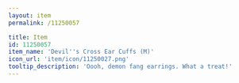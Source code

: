 ```yaml
---
layout: item
permalink: /11250057

title: Item
id: 11250057
item_name: 'Devil''s Cross Ear Cuffs (M)'
icon_url: 'item/icon/11250027.png'
tooltip_description: 'Oooh, demon fang earrings. What a treat!'
---
```

